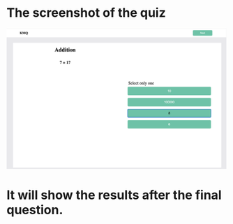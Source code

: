 # The screenshot of the quiz
![](src/test.png)

# It will show the results after the final question. 
